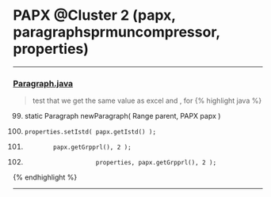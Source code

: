 # PAPX @Cluster 2 (papx, paragraphsprmuncompressor, properties)

***

### [Paragraph.java](https://searchcode.com/codesearch/view/97384407/)
> test that we get the same value as excel and , for 
{% highlight java %}
99. static Paragraph newParagraph( Range parent, PAPX papx )
106.     properties.setIstd( papx.getIstd() );
111.             papx.getGrpprl(), 2 );
138.                         properties, papx.getGrpprl(), 2 );
{% endhighlight %}

***

